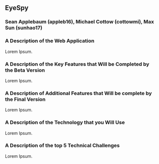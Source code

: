 ## EyeSpy

### Sean Applebaum (appleb16), Michael Cottow (cottowmi), Max Sun (sunhao17)

### A Description of the Web Application

Lorem Ipsum.

### A Description of the Key Features that Will be Completed by the Beta Version

Lorem Ipsum.

### A Description of Additional Features that Will be complete by the Final Version

Lorem Ipsum.

### A Description of the Technology that you Will Use

Lorem Ipsum.

### A Description of the top 5 Technical Challenges

Lorem Ipsum.
